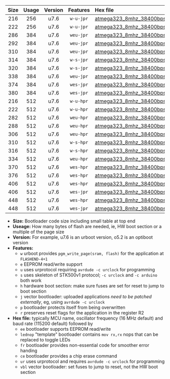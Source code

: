 |Size|Usage|Version|Features|Hex file|
|:-:|:-:|:-:|:-:|:--|
|216|256|u7.6|`w-u-jpr`|[atmega323_8mhz_38400bps_ur_vbl.hex](https://raw.githubusercontent.com/stefanrueger/urboot/main//atmega323_8mhz_38400bps_ur_vbl.hex)|
|222|256|u7.6|`w-u-jpr`|[atmega323_8mhz_38400bps_lednop_ur_vbl.hex](https://raw.githubusercontent.com/stefanrueger/urboot/main//atmega323_8mhz_38400bps_lednop_ur_vbl.hex)|
|286|384|u7.6|`weu-jpr`|[atmega323_8mhz_38400bps_ee_ur_vbl.hex](https://raw.githubusercontent.com/stefanrueger/urboot/main//atmega323_8mhz_38400bps_ee_ur_vbl.hex)|
|292|384|u7.6|`weu-jpr`|[atmega323_8mhz_38400bps_ee_lednop_ur_vbl.hex](https://raw.githubusercontent.com/stefanrueger/urboot/main//atmega323_8mhz_38400bps_ee_lednop_ur_vbl.hex)|
|310|384|u7.6|`weu-jpr`|[atmega323_8mhz_38400bps_ee_lednop_fr_ur_vbl.hex](https://raw.githubusercontent.com/stefanrueger/urboot/main//atmega323_8mhz_38400bps_ee_lednop_fr_ur_vbl.hex)|
|314|384|u7.6|`w-s-jpr`|[atmega323_8mhz_38400bps_vbl.hex](https://raw.githubusercontent.com/stefanrueger/urboot/main//atmega323_8mhz_38400bps_vbl.hex)|
|320|384|u7.6|`w-s-jpr`|[atmega323_8mhz_38400bps_lednop_vbl.hex](https://raw.githubusercontent.com/stefanrueger/urboot/main//atmega323_8mhz_38400bps_lednop_vbl.hex)|
|338|384|u7.6|`weu-jpr`|[atmega323_8mhz_38400bps_ee_lednop_fr_ce_ur_vbl.hex](https://raw.githubusercontent.com/stefanrueger/urboot/main//atmega323_8mhz_38400bps_ee_lednop_fr_ce_ur_vbl.hex)|
|374|384|u7.6|`wes-jpr`|[atmega323_8mhz_38400bps_ee_vbl.hex](https://raw.githubusercontent.com/stefanrueger/urboot/main//atmega323_8mhz_38400bps_ee_vbl.hex)|
|380|384|u7.6|`wes-jpr`|[atmega323_8mhz_38400bps_ee_lednop_vbl.hex](https://raw.githubusercontent.com/stefanrueger/urboot/main//atmega323_8mhz_38400bps_ee_lednop_vbl.hex)|
|216|512|u7.6|`w-u-hpr`|[atmega323_8mhz_38400bps_ur.hex](https://raw.githubusercontent.com/stefanrueger/urboot/main//atmega323_8mhz_38400bps_ur.hex)|
|222|512|u7.6|`w-u-hpr`|[atmega323_8mhz_38400bps_lednop_ur.hex](https://raw.githubusercontent.com/stefanrueger/urboot/main//atmega323_8mhz_38400bps_lednop_ur.hex)|
|282|512|u7.6|`weu-hpr`|[atmega323_8mhz_38400bps_ee_ur.hex](https://raw.githubusercontent.com/stefanrueger/urboot/main//atmega323_8mhz_38400bps_ee_ur.hex)|
|288|512|u7.6|`weu-hpr`|[atmega323_8mhz_38400bps_ee_lednop_ur.hex](https://raw.githubusercontent.com/stefanrueger/urboot/main//atmega323_8mhz_38400bps_ee_lednop_ur.hex)|
|306|512|u7.6|`weu-hpr`|[atmega323_8mhz_38400bps_ee_lednop_fr_ur.hex](https://raw.githubusercontent.com/stefanrueger/urboot/main//atmega323_8mhz_38400bps_ee_lednop_fr_ur.hex)|
|310|512|u7.6|`w-s-hpr`|[atmega323_8mhz_38400bps.hex](https://raw.githubusercontent.com/stefanrueger/urboot/main//atmega323_8mhz_38400bps.hex)|
|316|512|u7.6|`w-s-hpr`|[atmega323_8mhz_38400bps_lednop.hex](https://raw.githubusercontent.com/stefanrueger/urboot/main//atmega323_8mhz_38400bps_lednop.hex)|
|334|512|u7.6|`weu-hpr`|[atmega323_8mhz_38400bps_ee_lednop_fr_ce_ur.hex](https://raw.githubusercontent.com/stefanrueger/urboot/main//atmega323_8mhz_38400bps_ee_lednop_fr_ce_ur.hex)|
|370|512|u7.6|`wes-hpr`|[atmega323_8mhz_38400bps_ee.hex](https://raw.githubusercontent.com/stefanrueger/urboot/main//atmega323_8mhz_38400bps_ee.hex)|
|376|512|u7.6|`wes-hpr`|[atmega323_8mhz_38400bps_ee_lednop.hex](https://raw.githubusercontent.com/stefanrueger/urboot/main//atmega323_8mhz_38400bps_ee_lednop.hex)|
|406|512|u7.6|`wes-hpr`|[atmega323_8mhz_38400bps_ee_lednop_fr.hex](https://raw.githubusercontent.com/stefanrueger/urboot/main//atmega323_8mhz_38400bps_ee_lednop_fr.hex)|
|406|512|u7.6|`wes-jpr`|[atmega323_8mhz_38400bps_ee_lednop_fr_vbl.hex](https://raw.githubusercontent.com/stefanrueger/urboot/main//atmega323_8mhz_38400bps_ee_lednop_fr_vbl.hex)|
|448|512|u7.6|`wes-hpr`|[atmega323_8mhz_38400bps_ee_lednop_fr_ce.hex](https://raw.githubusercontent.com/stefanrueger/urboot/main//atmega323_8mhz_38400bps_ee_lednop_fr_ce.hex)|
|448|512|u7.6|`wes-jpr`|[atmega323_8mhz_38400bps_ee_lednop_fr_ce_vbl.hex](https://raw.githubusercontent.com/stefanrueger/urboot/main//atmega323_8mhz_38400bps_ee_lednop_fr_ce_vbl.hex)|

- **Size:** Bootloader code size including small table at top end
- **Useage:** How many bytes of flash are needed, ie, HW boot section or a multiple of the page size
- **Version:** For example, u7.6 is an urboot version, o5.2 is an optiboot version
- **Features:**
  + `w` urboot provides `pgm_write_page(sram, flash)` for the application at `FLASHEND-4+1`
  + `e` EEPROM read/write support
  + `u` uses urprotocol requiring `avrdude -c urclock` for programming
  + `s` uses skeleton of STK500v1 protocol; `-c urclock` and `-c arduino` both work
  + `h` hardware boot section: make sure fuses are set for reset to jump to boot section
  + `j` vector bootloader: uploaded applications *need to be patched externally*, eg, using `avrdude -c urclock`
  + `p` bootloader protects itself from being overwritten
  + `r` preserves reset flags for the application in the register R2
- **Hex file:** typically MCU name, oscillator frequency (16 MHz default) and baud rate (115200 default) followed by
  + `ee` bootloader supports EEPROM read/write
  + `lednop` "template" bootloader contains `mov rx,rx` nops that can be replaced to toggle LEDs
  + `fr` bootloader provides non-essential code for smoother error handing
  + `ce` bootloader provides a chip erase command
  + `ur` uses urprotocol and requires `avrdude -c urclock` for programming
  + `vbl` vector bootloader: set fuses to jump to reset, not the HW boot section

